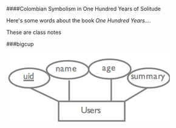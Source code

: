 ####Colombian Symbolism in One Hundred Years of Solitude

Here's some words about the book _One Hundred Years..._.

These are class notes

###bigcup

![](https://github.com/micklinISgood/scribenotes/blob/master/L2/img7.37.50%20PM.png)
